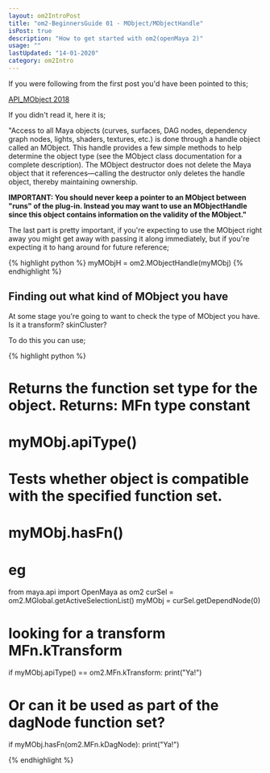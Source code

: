 ```yaml
---
layout: om2IntroPost
title: "om2-BeginnersGuide 01 - MObject/MObjectHandle"
isPost: true
description: "How to get started with om2(openMaya 2)"
usage: ""
lastUpdated: "14-01-2020"
category: om2Intro
---
```


If you were following from the first post you'd have been pointed to this;

<a href="http://help.autodesk.com/view/MAYAUL/2018/ENU/?guid=__files_API_MObject_htm">API_MObject 2018</a>

If you didn't read it, here it is;

"Access to all Maya objects (curves, surfaces, DAG nodes, dependency graph nodes,
lights, shaders, textures, etc.) is done through a handle object called an MObject.
This handle provides a few simple methods to help determine the object type (see the
MObject class documentation for a complete description). The MObject destructor does
 not delete the Maya object that it references—calling the destructor only deletes
 the handle object, thereby maintaining ownership.

<b>IMPORTANT: You should never keep a pointer to an MObject between "runs" of the plug-in.
Instead you may want to use an MObjectHandle since this object contains
information on the validity of the MObject."</b>

The last part is pretty important, if you're expecting to use the MObject
right away you might get away with passing it along immediately, but if you're
expecting it to hang around for future reference;

{% highlight python %}
myMObjH = om2.MObjectHandle(myMObj)
{% endhighlight %}


Finding out what kind of MObject you have
-----------------------------------------

At some stage you're going to want to check the type of MObject you have.
Is it a transform? skinCluster?

To do this you can use;

{% highlight python %}
# Returns the function set type for the object. Returns: MFn type constant
# myMObj.apiType()

# Tests whether object is compatible with the specified function set.
# myMObj.hasFn()

# eg
from maya.api import OpenMaya as om2
curSel = om2.MGlobal.getActiveSelectionList()
myMObj = curSel.getDependNode(0)

# looking for a transform MFn.kTransform
if myMObj.apiType() == om2.MFn.kTransform:
    print("Ya!")

# Or can it be used as part of the dagNode function set?
if myMObj.hasFn(om2.MFn.kDagNode):
    print("Ya!")

{% endhighlight %}
